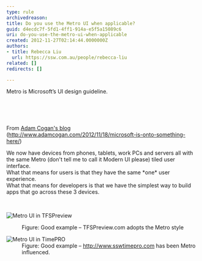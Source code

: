 ```yaml
---
type: rule
archivedreason: 
title: Do you use the Metro UI when applicable?
guid: d4ecdc7f-5fd1-4ff1-914a-e5f5a15089c6
uri: do-you-use-the-metro-ui-when-applicable
created: 2012-11-27T02:14:44.0000000Z
authors:
- title: Rebecca Liu
  url: https://ssw.com.au/people/rebecca-liu
related: []
redirects: []

---
```



<p>Metro is Microsoft’s UI design guideline.</p>
<br><excerpt class='endintro'></excerpt><br>
​<dl><dt><p>From <a href="http&#58;//www.adamcogan.com/2012/11/18/microsoft-is-onto-something-here/">Adam Cogan's blog</a> (<a href="http&#58;//www.adamcogan.com/2012/11/18/microsoft-is-onto-something-here/">http&#58;//www.adamcogan.com/2012/11/18/microsoft-is-onto-something-here/</a>)</p><p class="ssw15-rteElement-Reference">We now have devices from phones, tablets, work PCs and servers all with the same Metro (don't tell me to call it Modern UI please) tiled user interface.<br> What that means for users is that they have the same *one* user experience.<br> What that means for developers is that we have the simplest way to build apps that go across these 3 devices.</p></dt><dt><br></dt><dl class="ssw15-rteElement-ImageArea"><img alt="Metro UI in TFSPreview" src="http&#58;//www.ssw.com.au/ssw/Standards/Rules/Images/Metro-Good.jpg" /></dl>
<dd class="ssw15-rteElement-FigureGood">Figure&#58; Good example – TFSPreview.com adopts the Metro style</dd></dl>
<dl class="goodImage"><dt><img alt="Metro UI in TimePRO" src="http&#58;//www.ssw.com.au/ssw/Standards/Rules/Images/Metro-Good2.jpg" /></dt>
<dd>Figure&#58; Good example – <a href="http&#58;//www.sswtimepro.com/">http&#58;//www.sswtimepro.com</a> has been Metro influenced.</dd></dl>



